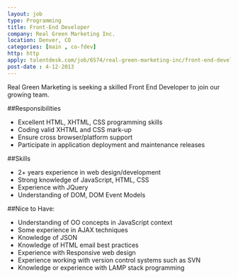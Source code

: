 ```yaml
---
layout: job
type: Programming
title: Front-End Developer
company: Real Green Marketing Inc.
location: Denver, CO
categories: [main , co-fdev]
http: http
apply: talentdesk.com/job/6574/real-green-marketing-inc/front-end-developer
post-date : 4-12-2013
---
```


Real Green Marketing is seeking a skilled Front End Developer to join our growing team.

##Responsibilities

* Excellent HTML, XHTML, CSS programming skills 
* Coding valid XHTML and CSS mark-up 
* Ensure cross browser/platform support 
* Participate in application deployment and maintenance releases

##Skills

* 2+ years experience in web design/development 
* Strong knowledge of JavaScript, HTML, CSS 
* Experience with JQuery 
* Understanding of DOM, DOM Event Models

##Nice to Have:

* Understanding of OO concepts in JavaScript context 
* Some experience in AJAX techniques 
* Knowledge of JSON 
* Knowledge of HTML email best practices 
* Experience with Responsive web design 
* Experience working with version control systems such as SVN 
* Knowledge or experience with LAMP stack programming